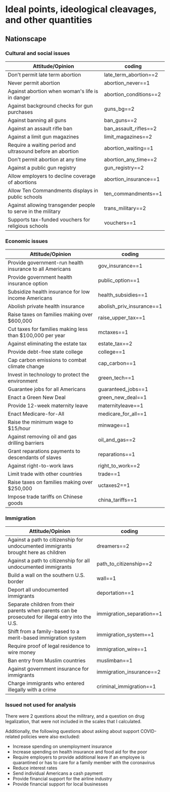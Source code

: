 # Ideal points, ideological cleavages, and other quantities 

## Nationscape

### Cultural and social issues

| Attitude/Opinion                                             | coding                 |
|--------------------------------------------------------------|------------------------|
| Don't permit late term abortion                              | late_term_abortion==2  |
| Never permit abortion                                        | abortion_never==1      |
| Against abortion when woman's life is in danger              | abortion_conditions==2 |
| Against background checks for gun purchases                  | guns_bg==2             |
| Against banning all guns                                     | ban_guns==2            |
| Against an assault rifle ban                                 | ban_assault_rifles==2  |
| Against a limit gun magazines                                | limit_magazines==2     |
| Require a waiting period and ultrasound before an abortion   | abortion_waiting==1    |
| Don't permit abortion at any time                            | abortion_any_time==2   |
| Against a public gun registry                                | gun_registry==2        |
| Allow employers to decline coverage of abortions             | abortion_insurance==1  |
| Allow Ten Commandments displays in public schools            | ten_commandments==1    |
| Against allowing transgender people to serve in the military | trans_military==2      |
| Supports tax-funded vouchers for religious schools           | vouchers==1            |

### Economic issues

| Attitude/Opinion                                          | coding                    |
|-----------------------------------------------------------|---------------------------|
| Provide government-run health insurance to all Americans  | gov_insurance==1          |
| Provide government health insurance option                | public_option==1          |
| Subsidize health insurance for low income Americans       | health_subsidies==1       |
| Abolish private health insurance                          | abolish_priv_insurance==1 |
| Raise taxes on families making over $600,000              | raise_upper_tax==1        |
| Cut taxes for families making less than $100,000 per year | mctaxes==1                |
| Against eliminating the estate tax                        | estate_tax==2             |
| Provide debt-free state college                           | college==1                |
| Cap carbon emissions to combat climate change             | cap_carbon==1             |
| Invest in technology to protect the environment           | green_tech==1             |
| Guarantee jobs for all Americans                          | guaranteed_jobs==1        |
| Enact a Green New Deal                                    | green_new_deal==1         |
| Provide 12-week maternity leave                           | maternityleave==1         |
| Enact Medicare-for-All                                    | medicare_for_all==1       |
| Raise the minimum wage to $15/hour                        | minwage==1                |
| Against removing oil and gas drilling barriers            | oil_and_gas==2            |
| Grant reparations payments to descendants of slaves       | reparations==1            |
| Against right-to-work laws                                | right_to_work==2          |
| Limit trade with other countries                          | trade==1                  |
| Raise taxes on families making over $250,000              | uctaxes2==1               |
| Impose trade tariffs on Chinese goods                     | china_tariffs==1          |

### Immigration

| Attitude/Opinion                                                                                    | coding                    |
|-----------------------------------------------------------------------------------------------------|---------------------------|
| Against a path to citizenship for undocumented immigrants brought here as children                  | dreamers==2               |
| Against a path to citizenship for all undocumented immigrants                                       | path_to_citizenship==2    |
| Build a wall on the southern U.S. border                                                            | wall==1                   |
| Deport all undocumented immigrants                                                                  | deportation==1            |
| Separate children from their parents when parents can be prosecuted for illegal entry into the U.S. | immigration_separation==1 |
| Shift from a family-based to a merit-based immigration system                                       | immigration_system==1     |
| Require proof of legal residence to wire money                                                      | immigration_wire==1       |
| Ban entry from Muslim countries                                                                     | muslimban==1              |
| Against government insurance for immigrants                                                         | immigration_insurance==2  |
| Charge immigrants who entered illegally with a crime                                                | criminal_immigration==1   |

### Issued not used for analysis

There were 2 questions about the militrary, and a question on drug legalization, that were not included in the scales that I calculated.

Additionally, the following questions about asking about support COVID-related policies were also excluded:

- Increase spending on unemployment insurance
- Increase spending on health insurance and food aid for the poor
- Require employers to provide additional leave if an employee is quarantined or has to care for a family member with the coronavirus
- Reduce interest rates
- Send individual Americans a cash payment
- Provide financial support for the airline industry
- Provide financial support for local businesses
